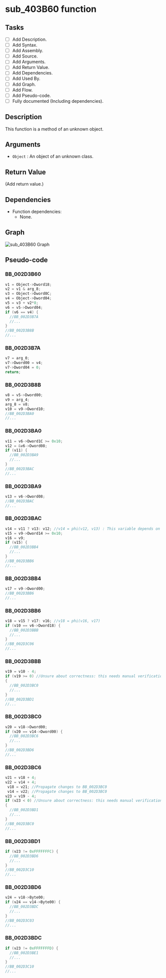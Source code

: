 # sub_403B60 function

## Tasks

- [ ] Add Description.
- [ ] Add Syntax.
- [ ] Add Assembly.
- [ ] Add Source.
- [ ] Add Arguments.
- [ ] Add Return Value.
- [ ] Add Dependencies.
- [ ] Add Used By.
- [ ] Add Graph.
- [ ] Add Flow.
- [ ] Add Pseudo-code.
- [ ] Fully documented (Including dependencies).

## Description

This function is a method of an unknown object.

## Arguments

* `Object` : An object of an unknown class.

## Return Value

(Add return value.)

## Dependencies

* Function dependencies:
  * None.

## Graph

![sub_403B60 Graph](../svg/sub_403B60.svg "sub_403B60 Graph")

## Pseudo-code

### BB_002D3B60

```c
v1 = Object->Dword18;
v2 = v1 & arg_8;
v3 = Object->Dword0C;
v4 = Object->Dword04;
v5 = v3 + v2*8;
v6 = v5->Dword04;
if (v6 == v4) {
  //BB_002D3B7A
  //...
}
//BB_002D3B8B
//...
```

### BB_002D3B7A

```c
v7 = arg_0;
v7->Dword00 = v4;
v7->Dword04 = 0;
return;
```

### BB_002D3B8B

```c
v8 = v5->Dword00;
v9 = arg_4;
arg_8 = v8;
v10 = v9->Dword10;
//BB_002D3BA0
//...
```

### BB_002D3BA0

```c
v11 = v6->Dword1C >= 0x10;
v12 = &v6->Dword08;
if (v11) {
  //BB_002D3BA9
  //...
}
//BB_002D3BAC
//...
```

### BB_002D3BA9

```c
v13 = v6->Dword08;
//BB_002D3BAC
//...
```

### BB_002D3BAC

```c
v14 = v11 ? v13: v12; //v14 = phi(v12, v13) : This variable depends on the branch that was taken.
v15 = v9->Dword14 >= 0x10;
v16 = v9;
if (v15) {
  //BB_002D3BB4
  //...
}
//BB_002D3BB6
//...
```

### BB_002D3BB4

```c
v17 = v9->Dword00;
//BB_002D3BB6
//...
```

### BB_002D3BB6

```c
v18 = v15 ? v17: v16; //v18 = phi(v16, v17) 
if (v10 == v6->Dword18) {
  //BB_002D3BBB
  //...
}
//BB_002D3C06
//...
```

### BB_002D3BBB

```c
v19 = v10 - 4;
if (v19 >= 0) //Unsure about correctness: this needs manual verification.
{
  //BB_002D3BC0
  //...
}
//BB_002D3BD1
//...
```

### BB_002D3BC0

```c
v20 = v18->Dword00;
if (v20 == v14->Dword00) {
  //BB_002D3BC6
  //...
}
//BB_002D3BD6
//...
```

### BB_002D3BC6

```c
v21 = v18 + 4;
v22 = v14 + 4;
 v18 = v21; //Propagate changes to BB_002D3BC0
 v14 = v22; //Propagate changes to BB_002D3BC0
v23 = v19 - 4;
if (v23 < 0) //Unsure about correctness: this needs manual verification.
{
  //BB_002D3BD1
  //...
}
//BB_002D3BC0
//...
```

### BB_002D3BD1

```c
if (v23 != 0xFFFFFFFC) {
  //BB_002D3BD6
  //...
}
//BB_002D3C10
//...
```

### BB_002D3BD6

```c
v24 = v18->Byte00;
if (v24 == v14->Byte00) {
  //BB_002D3BDC
  //...
}
//BB_002D3C03
//...
```

### BB_002D3BDC

```c
if (v23 != 0xFFFFFFFD) {
  //BB_002D3BE1
  //...
}
//BB_002D3C10
//...
```



